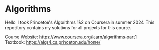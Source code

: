 # Algorithms
Hello! I took Princeton's Algorithms 1&2 on Coursera in summer 2024. This repository contains my solutions for all projects for this course.

Course Website: https://www.coursera.org/learn/algorithms-part1  
Textbook: https://algs4.cs.princeton.edu/home/
